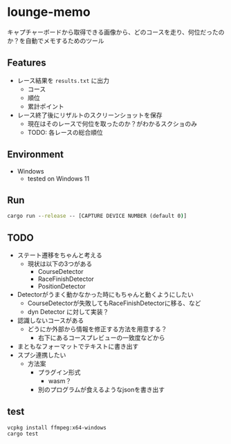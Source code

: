 # lounge-memo

キャプチャーボードから取得できる画像から、どのコースを走り、何位だったのか？を自動でメモするためのツール

## Features

- レース結果を `results.txt` に出力
  - コース
  - 順位
  - 累計ポイント
- レース終了後にリザルトのスクリーンショットを保存
  - 現在はそのレースで何位を取ったのか？がわかるスクショのみ
  - TODO: 各レースの総合順位

## Environment

- Windows
  - tested on Windows 11

## Run

```cmd
cargo run --release -- [CAPTURE DEVICE NUMBER (default 0)]
```

## TODO

- ステート遷移をちゃんと考える
  - 現状は以下の3つがある
    - CourseDetector
    - RaceFinishDetector
    - PositionDetector
- Detectorがうまく動かなかった時にもちゃんと動くようにしたい
  - CourseDetectorが失敗してもRaceFinishDetectorに移る、など
  - dyn Detector に対して実装？
- 認識しないコースがある
  - どうにか外部から情報を修正する方法を用意する？
    - 右下にあるコースプレビューの一致度などから
- まともなフォーマットでテキストに書き出す
- スプシ連携したい
  - 方法案
    - プラグイン形式
      - wasm？
    - 別のプログラムが食えるようなjsonを書き出す


## test

```
vcpkg install ffmpeg:x64-windows
cargo test
```
